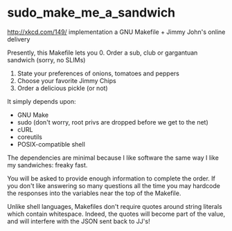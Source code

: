 # sudo_make_me_a_sandwich
http://xkcd.com/149/ implementation a GNU Makefile + Jimmy John's online delivery

Presently, this Makefile lets you
0. Order a sub, club or gargantuan sandwich (sorry, no SLIMs)
1. State your preferences of onions, tomatoes and peppers
2. Choose your favorite Jimmy Chips
3. Order a delicious pickle (or not)

It simply depends upon:
* GNU Make
* sudo (don't worry, root privs are dropped before we get to the net)
* cURL
* coreutils
* POSIX-compatible shell 

The dependencies are minimal because I like software the same way I like my
sandwiches: freaky fast.

You will be asked to provide enough information to complete the order. If you
don't like answering so many questions all the time you may hardcode the
responses into the variables near the top of the Makefile.

Unlike shell languages, Makefiles don't require quotes around string literals
which contain whitespace. Indeed, the quotes will become part of the value, and
will interfere with the JSON sent back to JJ's!
